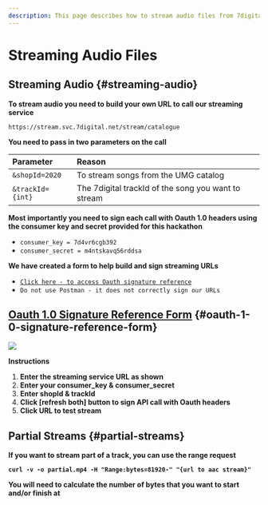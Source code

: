 ```yaml
---
description: This page describes how to stream audio files from 7digital
---
```


# Streaming Audio Files

## **Streaming Audio** {#streaming-audio}

**To stream audio you need to build your own URL to call our streaming service**

`https://stream.svc.7digital.net/stream/catalogue`

**You need to pass in two parameters on the call**

| **Parameter** | Reason |
| :--- | :--- |
| `&shopId=2020` | To stream songs from the UMG catalog |
| `&trackId={int}` | The 7digital trackId of the song you want to stream |

**Most importantly you need to sign each call with Oauth 1.0 headers using the consumer key and secret provided for this hackathon**

* `consumer_key = 7d4vr6cgb392`
* `consumer_secret = m4ntskavq56rddsa`

**We have created a form to help build and sign streaming URLs**

* ​[`Click here - to access Oauth signature reference​`](http://7digital.github.io/oauth-reference-page/)​
* `Do not use Postman - it does not correctly sign our URLs`

## ​[Oauth 1.0 Signature Reference Form](http://7digital.github.io/oauth-reference-page/)​ {#oauth-1-0-signature-reference-form}

![](https://blobscdn.gitbook.com/v0/b/gitbook-28427.appspot.com/o/assets%2F-LMw7rB6tN87JH_K_qhA%2F-LMxIOAhVEMF2ToTg9gb%2F-LMxJILHHdqnjdsy_EMo%2FScreen%20Shot%202018-09-21%20at%2019.07.26.png?alt=media&token=a82170cb-e275-4b2a-acc1-4c7e47d7306f)

**Instructions**

1. **Enter the streaming service URL as shown**
2. **Enter your consumer\_key & consumer\_secret**
3. **Enter shopId & trackId**
4. **Click \[refresh both\] button to sign API call with Oauth headers**
5. **Click URL to test stream**

## Partial Streams {#partial-streams}

**If you want to stream part of a track, you can use the range request**

**`curl -v -o partial.mp4 -H "Range:bytes=81920-" "{url to aac stream}"`**

**You will need to calculate the number of bytes that you want to start and/or finish at**

